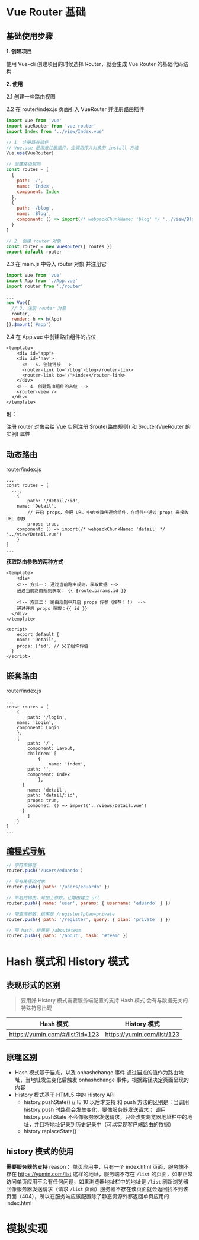 # Vue Router 基础

## 基础使用步骤

**1. 创建项目**

使用 Vue-cli 创建项目的时候选择 Router，就会生成 Vue Router 的基础代码结构

**2. 使用**

2.1 创建一些路由视图 

2.2 在 router/index.js 页面引入 VueRouter 并注册路由插件

```js
import Vue from 'vue'
import VueRouter from 'vue-router'
import Index from '../view/Index.vue'

// 1. 注册路有插件
// Vue.use 是用来注册插件，会调用传入对象的 install 方法
Vue.use(VueRouter)

// 创建路由规则
const routes = [
  {
    path: '/',
    name: 'Index',
    component: Index
  },
  {
    path: '/blog',
    name: 'Blog',
    component: () => import(/* webpackChunkName: 'blog' */ '../view/Blog.vue')
  }
]

// 2. 创建 router 对象
const router = new VueRouter({ routes })
export default router
```

2.3 在 main.js 中导入 router 对象 并注册它

```js
import Vue from 'vue'
import App from './App.vue'
import router from './router'

...
new Vue({
  // 3. 注册 router 对象
  router,
  render: h => h(App)
}).$mount('#app')
```

2.4 在 App.vue 中创建路由组件的占位

```vue
<template>
	<div id="app">
    <div id='nav'>
      <!-- 5. 创建链接 -->
      <router-link to='/blog'>blog</router-link>
      <router-link to='/'>index</router-link>
  	</div>
    <!-- 4. 创建路由组件的占位 -->
    <router-view />
  </div>
</template>
```

**附：**

注册 router 对象会给 Vue 实例注册 $route(路由规则) 和 $router(VueRouter 的实例) 属性

## 动态路由

router/index.js

```vue
...
const routes = [
  ...,
	{
		path: '/detail/:id',
    name: 'Detail',
		// 开启 props，会把 URL 中的参数传递给组件，在组件中通过 props 来接收 URL 参数
		props: true,
    component: () => import(/* webpackChunkName: 'detail' */ '../view/Detail.vue')
	}
]
...
```

**获取路由参数的两种方式**

```vue
<template>
	<div>
    <!-- 方式一： 通过当前路由规则，获取数据 -->
    通过当前路由规则获取： {{ $route.params.id }}
    
    <!-- 方式二： 路由规则中开启 props 传参（推荐！！） -->
    通过开启 props 获取：{{ id }}
  </div>
</template>

<script>
	export default {
    name: 'Detail',
    props: ['id'] // 父子组件传值
  }
</script>
```

## 嵌套路由

router/index.js

```vue
...
const routes = [
	{
		path: '/login',
    name: 'Login',
    component: Login
	},
	{
		path: '/',
		component: Layout,
		children: [
			{
				name: 'index',
        path: '',
        component: Index
			},
      {
        name: 'detail',
        path: 'detail/:id',
        props: true,
        componet: () => import('../views/Detail.vue')
      }
		]
	}
]
...
```

## [编程式导航](https://router.vuejs.org/zh/guide/essentials/navigation.html#%E7%BC%96%E7%A8%8B%E5%BC%8F%E7%9A%84%E5%AF%BC%E8%88%AA)

```js
// 字符串路径
router.push('/users/eduardo')

// 带有路径的对象
router.push({ path: '/users/eduardo' })

// 命名的路由，并加上参数，让路由建立 url
router.push({ name: 'user', params: { username: 'eduardo' } })

// 带查询参数，结果是 /register?plan=private
router.push({ path: '/register', query: { plan: 'private' } })

// 带 hash，结果是 /about#team
router.push({ path: '/about', hash: '#team' })
```



# Hash 模式和 History 模式

## 表现形式的区别

> 要用好 History 模式需要服务端配置的支持
> Hash 模式 会有与数据无关的 特殊符号出现

| Hash 模式                       | History 模式               |
| ------------------------------- | -------------------------- |
| https://yumin.com/#/list?id=123 | https://yumin.com/list/123 |

## 原理区别

- Hash 模式基于锚点，以及 onhashchange 事件
  通过锚点的值作为路由地址，当地址发生变化后触发 onhashchange 事件，根据路径决定页面呈现的内容
- History 模式基于 HTML5 中的 History API
  - history.pushState()  // IE 10 以后才支持
    和 push 方法的区别是：当调用 history.push 时路径会发生变化，要像服务器发送请求；
    调用 history.pushState 不会像服务器发送请求，只会改变浏览器地址栏中的地址，并且将地址记录到历史记录中（可以实现客户端路由的依据）
  - history.replaceState()

## history 模式的使用

**需要服务器的支持**
reason： 单页应用中，只有一个 index.html 页面，服务端不存在 https://yumin.com/list 这样的地址，服务端不存在 `/list` 的页面，如果正常访问单页应用不会有任何问题，如果浏览器地址栏中的地址是  `/list`  刷新浏览器回像服务器发送请求（请求 `/list` 页面）服务器不存在该页面就会返回找不到该页面（404），所以在服务端应该配置除了静态资源外都返回单页应用的 index.html

# 模拟实现

